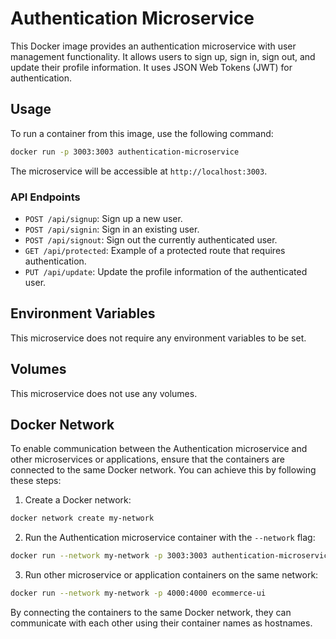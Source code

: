 # Authentication Microservice

This Docker image provides an authentication microservice with user management functionality. It allows users to sign up, sign in, sign out, and update their profile information. It uses JSON Web Tokens (JWT) for authentication.

## Usage

To run a container from this image, use the following command:

```bash
docker run -p 3003:3003 authentication-microservice
```

The microservice will be accessible at `http://localhost:3003`.

### API Endpoints

- `POST /api/signup`: Sign up a new user.
- `POST /api/signin`: Sign in an existing user.
- `POST /api/signout`: Sign out the currently authenticated user.
- `GET /api/protected`: Example of a protected route that requires authentication.
- `PUT /api/update`: Update the profile information of the authenticated user.

## Environment Variables

This microservice does not require any environment variables to be set.

## Volumes

This microservice does not use any volumes.

## Docker Network

To enable communication between the Authentication microservice and other microservices or applications, ensure that the containers are connected to the same Docker network. You can achieve this by following these steps:

1. Create a Docker network:
  ```bash
  docker network create my-network
  ```

2. Run the Authentication microservice container with the `--network` flag:
  ```bash
  docker run --network my-network -p 3003:3003 authentication-microservice
  ```

3. Run other microservice or application containers on the same network:
  ```bash
  docker run --network my-network -p 4000:4000 ecommerce-ui
  ```

By connecting the containers to the same Docker network, they can communicate with each other using their container names as hostnames.
